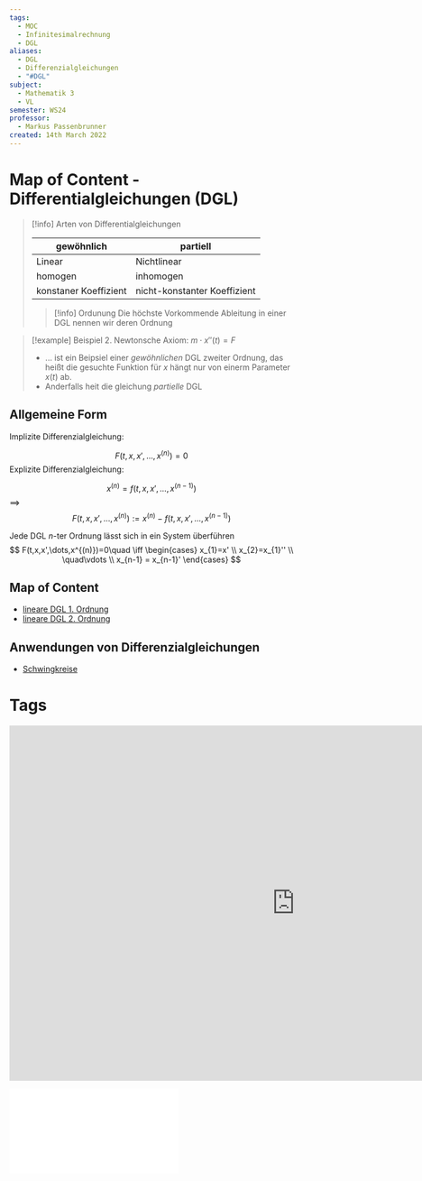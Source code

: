 ```yaml
---
tags:
  - MOC
  - Infinitesimalrechnung
  - DGL
aliases:
  - DGL
  - Differenzialgleichungen
  - "#DGL"
subject:
  - Mathematik 3
  - VL
semester: WS24
professor:
  - Markus Passenbrunner
created: 14th March 2022
---
```


# Map of Content - Differentialgleichungen (DGL)

> [!info] Arten von Differentialgleichungen
> 
> | gewöhnlich             | partiell                     |
> | --------------------- | ---------------------------- |
> | Linear                | Nichtlinear                  |
> | homogen               | inhomogen                    |
> | konstaner Koeffizient | nicht-konstanter Koeffizient | 
> 
> > [!info] Ordunung
> >  Die höchste Vorkommende Ableitung in einer DGL nennen wir deren Ordnung

>[!example] Beispiel 2. Newtonsche Axiom: 
> $m\cdot x''(t) = F$
> - ... ist ein Beipsiel einer *gewöhnlichen* DGL zweiter Ordnung, das heißt die gesuchte Funktion für $x$ hängt nur von einerm Parameter $x(t)$ ab.
> - Anderfalls heit die gleichung *partielle* DGL

## Allgemeine Form 

Implizite Differenzialgleichung:

$$F(t,x,x',\dots,x^{(n)}) = 0$$
Explizite Differenzialgleichung:

$$
x^{(n)}= f(t,x,x',\dots,x^{(n-1)})
$$
$\implies$
$$
F(t,x,x',\dots,x^{(n)}) := x^{(n)}-f(t,x,x',\dots, x^{(n-1)}) 
$$

Jede DGL $n$-ter Ordnung lässt sich in ein System überführen
$$
F(t,x,x',\dots,x^{(n)})=0\quad \iff \begin{cases}
x_{1}=x' \\
x_{2}=x_{1}'' \\
\quad\vdots  \\
x_{n-1} = x_{n-1}'
\end{cases}
$$

## Map of Content

- [lineare DGL 1. Ordnung](lineare%20DGL%201.%20Ordnung.md)
- [lineare DGL 2. Ordnung](lineare%20DGL%202.%20Ordnung.md)

## Anwendungen von Differenzialgleichungen

- [Schwingkreise](../Physik/Schwingkreise.md)

# Tags

<iframe width="1012" height="630" src="https://www.youtube.com/embed/p_di4Zn4wz4" title="YouTube video player" frameborder="0" allow="accelerometer; autoplay; clipboard-write; encrypted-media; gyroscope; picture-in-picture" allowfullscreen></iframe>

![DGL-NOTES](assets/pdf/DGL-NOTES.pdf)
